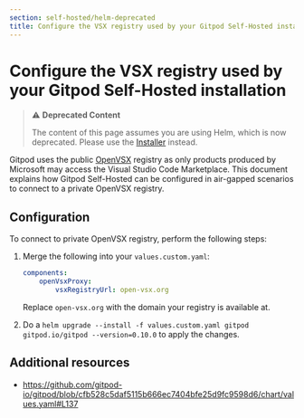 ```yaml
---
section: self-hosted/helm-deprecated
title: Configure the VSX registry used by your Gitpod Self-Hosted installation
---
```


<script context="module">
  export const prerender = true;
</script>

# Configure the VSX registry used by your Gitpod Self-Hosted installation

> ⚠️ **Deprecated Content**
>
> The content of this page assumes you are using Helm, which is now deprecated. Please use the [Installer](../../latest) instead.

Gitpod uses the public [OpenVSX](https://open-vsx.org) registry as only products produced by Microsoft may access the Visual Studio Code Marketplace. This document explains how Gitpod Self-Hosted can be configured in air-gapped scenarios to connect to a private OpenVSX registry.

## Configuration

To connect to private OpenVSX registry, perform the following steps:

1.  Merge the following into your `values.custom.yaml`:

    ```yaml
    components:
        openVsxProxy:
            vsxRegistryUrl: open-vsx.org
    ```

    Replace `open-vsx.org` with the domain your registry is available at.

2.  Do a `helm upgrade --install -f values.custom.yaml gitpod gitpod.io/gitpod --version=0.10.0` to apply the changes.

## Additional resources

-   https://github.com/gitpod-io/gitpod/blob/cfb528c5daf5115b666ec7404bfe25d9fc9598d6/chart/values.yaml#L137
